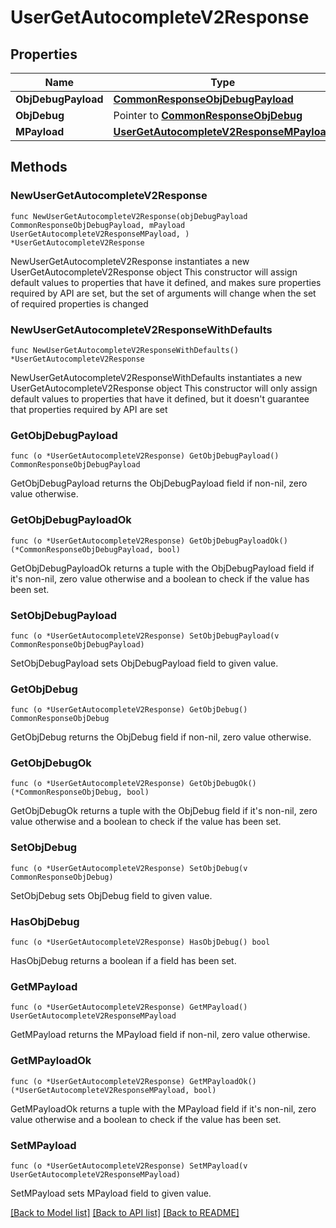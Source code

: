 # UserGetAutocompleteV2Response

## Properties

Name | Type | Description | Notes
------------ | ------------- | ------------- | -------------
**ObjDebugPayload** | [**CommonResponseObjDebugPayload**](CommonResponseObjDebugPayload.md) |  | 
**ObjDebug** | Pointer to [**CommonResponseObjDebug**](CommonResponseObjDebug.md) |  | [optional] 
**MPayload** | [**UserGetAutocompleteV2ResponseMPayload**](UserGetAutocompleteV2ResponseMPayload.md) |  | 

## Methods

### NewUserGetAutocompleteV2Response

`func NewUserGetAutocompleteV2Response(objDebugPayload CommonResponseObjDebugPayload, mPayload UserGetAutocompleteV2ResponseMPayload, ) *UserGetAutocompleteV2Response`

NewUserGetAutocompleteV2Response instantiates a new UserGetAutocompleteV2Response object
This constructor will assign default values to properties that have it defined,
and makes sure properties required by API are set, but the set of arguments
will change when the set of required properties is changed

### NewUserGetAutocompleteV2ResponseWithDefaults

`func NewUserGetAutocompleteV2ResponseWithDefaults() *UserGetAutocompleteV2Response`

NewUserGetAutocompleteV2ResponseWithDefaults instantiates a new UserGetAutocompleteV2Response object
This constructor will only assign default values to properties that have it defined,
but it doesn't guarantee that properties required by API are set

### GetObjDebugPayload

`func (o *UserGetAutocompleteV2Response) GetObjDebugPayload() CommonResponseObjDebugPayload`

GetObjDebugPayload returns the ObjDebugPayload field if non-nil, zero value otherwise.

### GetObjDebugPayloadOk

`func (o *UserGetAutocompleteV2Response) GetObjDebugPayloadOk() (*CommonResponseObjDebugPayload, bool)`

GetObjDebugPayloadOk returns a tuple with the ObjDebugPayload field if it's non-nil, zero value otherwise
and a boolean to check if the value has been set.

### SetObjDebugPayload

`func (o *UserGetAutocompleteV2Response) SetObjDebugPayload(v CommonResponseObjDebugPayload)`

SetObjDebugPayload sets ObjDebugPayload field to given value.


### GetObjDebug

`func (o *UserGetAutocompleteV2Response) GetObjDebug() CommonResponseObjDebug`

GetObjDebug returns the ObjDebug field if non-nil, zero value otherwise.

### GetObjDebugOk

`func (o *UserGetAutocompleteV2Response) GetObjDebugOk() (*CommonResponseObjDebug, bool)`

GetObjDebugOk returns a tuple with the ObjDebug field if it's non-nil, zero value otherwise
and a boolean to check if the value has been set.

### SetObjDebug

`func (o *UserGetAutocompleteV2Response) SetObjDebug(v CommonResponseObjDebug)`

SetObjDebug sets ObjDebug field to given value.

### HasObjDebug

`func (o *UserGetAutocompleteV2Response) HasObjDebug() bool`

HasObjDebug returns a boolean if a field has been set.

### GetMPayload

`func (o *UserGetAutocompleteV2Response) GetMPayload() UserGetAutocompleteV2ResponseMPayload`

GetMPayload returns the MPayload field if non-nil, zero value otherwise.

### GetMPayloadOk

`func (o *UserGetAutocompleteV2Response) GetMPayloadOk() (*UserGetAutocompleteV2ResponseMPayload, bool)`

GetMPayloadOk returns a tuple with the MPayload field if it's non-nil, zero value otherwise
and a boolean to check if the value has been set.

### SetMPayload

`func (o *UserGetAutocompleteV2Response) SetMPayload(v UserGetAutocompleteV2ResponseMPayload)`

SetMPayload sets MPayload field to given value.



[[Back to Model list]](../README.md#documentation-for-models) [[Back to API list]](../README.md#documentation-for-api-endpoints) [[Back to README]](../README.md)


